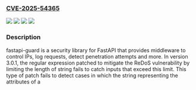 ### [CVE-2025-54365](https://cve.mitre.org/cgi-bin/cvename.cgi?name=CVE-2025-54365)
![](https://img.shields.io/static/v1?label=Product&message=fastapi-guard&color=blue)
![](https://img.shields.io/static/v1?label=Version&message=%3E%3D%203.0.1%2C%20%3C%203.0.2%20&color=brightgreen)
![](https://img.shields.io/static/v1?label=Vulnerability&message=CWE-185%3A%20Incorrect%20Regular%20Expression&color=brightgreen)
![](https://img.shields.io/static/v1?label=Vulnerability&message=CWE-20%3A%20Improper%20Input%20Validation&color=brightgreen)

### Description

fastapi-guard is a security library for FastAPI that provides middleware to control IPs, log requests, detect penetration attempts and more. In version 3.0.1, the regular expression patched to mitigate the ReDoS vulnerability by limiting the length of string fails to catch inputs that exceed this limit. This type of patch fails to detect cases in which the string representing the attributes of a <script> tag exceeds 100 characters. As a result, most of the regex patterns present in version 3.0.1 can be bypassed. This is fixed in version 3.0.2.

### POC

#### Reference
- https://github.com/rennf93/fastapi-guard/security/advisories/GHSA-rrf6-pxg8-684g

#### Github
No PoCs found on GitHub currently.

